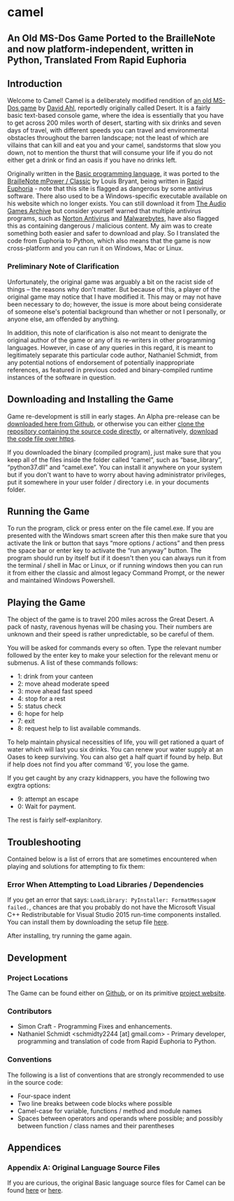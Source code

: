 # camel
## An Old MS-Dos Game Ported to the BrailleNote and now platform-independent, written in Python, Translated From Rapid Euphoria

## Introduction
Welcome to Camel! Camel is a deliberately modified rendition of [an old MS-Dos game](https://siouxsays.wordpress.com/2016/07/04/your-camel-is-burning-across-the-desert-sands/) by [David Ahl](https://en-academic.com/dic.nsf/enwiki/4789918), reportedly originally called Desert. It is a fairly basic text-based console game, where the idea is essentially that you have to get across 200 miles worth of desert, starting with six drinks and seven days of travel, with different speeds you can travel and environmental obstacles throughout the barren landscape; not the least of which are villains that can kill and eat you and your camel, sandstorms that slow you down, not to mention the thurst that will consume your life if you do not either get a drink or find an oasis if you have no drinks left.

Originally written in the [Basic programming language](https://time.com/69316/basic/), it was ported to the [BrailleNote mPower / Classic](http://support.humanware.com/en-usa/support/other_products/braillenote) by Louis Bryant, being written in [Rapid Euphoria](https://www.rapideuphoria.com/) - note that this site is flagged as dangerous by some antivirus software. There also used to be a Windows-specific executable available on his website which no longer exists. You can still download it from [The Audio Games Archive](https://www.agarchive.net/pages/devs/braillesoft.html) but consider yourself warned that multiple antivirus programs, such as [Norton Antivirus](https://au.norton.com/) and [Malwarebytes](https://www.malwarebytes.com/), have also flagged this as containing dangerous / malicious content. My aim was to create something both easier and safer to download and play. So I translated the code from Euphoria to Python, which also means that the game is now cross-platform and you can run it on Windows, Mac or Linux.

### Preliminary Note of Clarification
Unfortunately, the original game was arguably a bit on the racist side of things &ndash; the reasons why don't matter. But because of this, a player of the original game may notice that I have modified it. This may or may not have been necessary to do; however, the issue is more about being considerate of someone else's potential background than whether or not I personally, or anyone else, am offended by anything.

In addition, this note of clarification is also not meant to denigrate the original author of the game or any of its re-writers in other programming languages. However, in case of any queries in this regard, it is meant to legitimately separate this particular code author, Nathaniel Schmidt, from any potential notions of endorsement of potentially inappropriate references, as featured in previous coded and binary-compiled runtime instances of the software in question.

## Downloading and Installing the Game
Game re-development is still in early stages. An Alpha pre-release can be [downloaded here from Github](https://github.com/njsch/camel/files/5879037/camel.zip), or otherwise you can either [clone the repository containing the source code directly](https://github.com/njsch/camel/), or alternatively, [download the code file over https](https://raw.githubusercontent.com/njsch/camel/main/camel.py).

If you downloaded the binary (compiled program), just make sure that you keep all of the files inside the folder called &ldquo;camel&rdquo;, such as &ldquo;base_library&rdquo;, &ldquo;python37.dll&rdquo; and &ldquo;camel.exe&rdquo;. You can install it anywhere on your system but if you don't want to have to worry about having administrator privileges, put it somewhere in your user folder / directory i.e. in your documents folder.

## Running the Game
To run the program, click or press enter on the file camel.exe. If you are presented with the Windows smart screen after this then make sure that you activate the link or button that says &ldquo;more options / actions&rdquo; and then press the space bar or enter key to activate the &ldquo;run anyway&rdquo; button. The program should run by itself but if it doesn't then you can always run it from the terminal / shell in Mac or Linux, or if running windows then you can run it from either the classic and almost legacy Command Prompt, or the newer and maintained Windows Powershell.

## Playing the Game
The object of the game is to travel 200 miles across the Great Desert. A pack of nasty, ravenous hyenas will be chasing you. Their numbers are unknown and their speed is rather unpredictable, so be careful of them. 

You will be asked for commands every so often. Type the relevant number followed by the enter key to make your selection for the relevant menu or submenus. A list of these commands follows:
* 1: drink from your canteen
* 2: move ahead moderate speed
* 3: move ahead fast speed
* 4: stop for a rest
* 5: status check
* 6: hope for help
* 7: exit
* 8: request help to list available commands.

To help maintain physical necessities of life, you will get rationed a quart of water which will last you six drinks. You can renew your water supply at an Oases to keep surviving.  You can also get a half quart if found by help.  But if help does not find you after command &lsquo;6&rsquo;, you lose the game.

If you get caught by any crazy kidnappers, you have the following two exgtra options:
* 9: attempt an escape
* 0: Wait for payment.

The rest is fairly self-explanitory.

## Troubleshooting
Contained below is a list of errors that are sometimes encountered when playing and solutions for attempting to fix them:

### Error When Attempting to Load Libraries / Dependencies
If you get an error that says: ```LoadLibrary: PyInstaller: FormatMessageW failed.```, chances are that you probably do not have the Microsoft Visual C++ Redistributable for Visual Studio 2015 run-time
components installed. You can install them by downloading the setup file [here](https://www.microsoft.com/en-us/download/confirmation.aspx?id=48145).

After installing, try running the game again.

## Development
### Project Locations
The Game can be found either on [Github](https://github.com/njsch/camel/), or on its primitive [project website](https://njschmidt.id.au/camel/).
### Contributors
- Simon Craft - Programming Fixes and enhancements.
- Nathaniel Schmidt <schmidty2244 [at] gmail.com> - Primary developer, programming and translation of code from Rapid Euphoria to Python.

### Conventions
The following is a list of conventions that are strongly recommended to use in the source code:

* Four-space indent
* Two line breaks between code blocks where possible
* Camel-case for variable, functions / method and module names
* Spaces between operators and operands where possible; and possibly between function / class names and their parentheses

## Appendices
### Appendix A: Original Language Source Files
If you are curious, the original Basic language source files for Camel can be found [here](http://www.sparforte.com/sparforte15/examples/camel.html) or [here](https://raw.githubusercontent.com/lwiest/BASICCompiler/master/samples/CAMEL.BAS).
